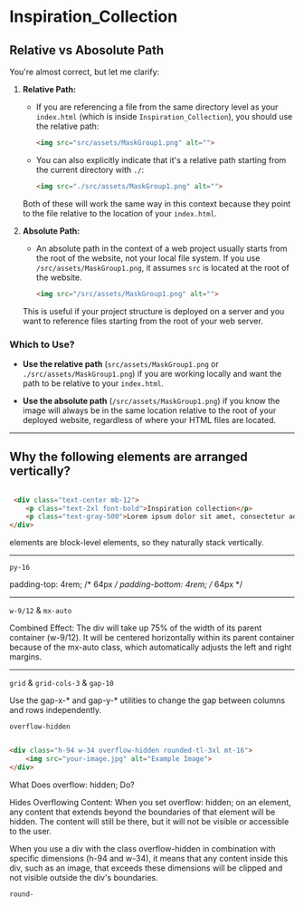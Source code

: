 # Inspiration_Collection

## Relative vs Abosolute Path


You're almost correct, but let me clarify:

1. **Relative Path:**

   - If you are referencing a file from the same directory level as your `index.html` (which is inside `Inspiration_Collection`), you should use the relative path:
   
     ```html
     <img src="src/assets/MaskGroup1.png" alt="">
     ```
   
   - You can also explicitly indicate that it's a relative path starting from the current directory with `./`:
   
     ```html
     <img src="./src/assets/MaskGroup1.png" alt="">
     ```
   
   Both of these will work the same way in this context because they point to the file relative to the location of your `index.html`.

2. **Absolute Path:**

   - An absolute path in the context of a web project usually starts from the root of the website, not your local file system. If you use `/src/assets/MaskGroup1.png`, it assumes `src` is located at the root of the website.
   
     ```html
     <img src="/src/assets/MaskGroup1.png" alt="">
     ```

   This is useful if your project structure is deployed on a server and you want to reference files starting from the root of your web server.

### Which to Use?

- **Use the relative path** (`src/assets/MaskGroup1.png` or `./src/assets/MaskGroup1.png`) if you are working locally and want the path to be relative to your `index.html`.

- **Use the absolute path** (`/src/assets/MaskGroup1.png`) if you know the image will always be in the same location relative to the root of your deployed website, regardless of where your HTML files are located.

----

## Why the following elements are arranged vertically?

```html

 <div class="text-center mb-12">
    <p class="text-2xl font-bold">Inspiration collection</p>
    <p class="text-gray-500">Lorem ipsum dolor sit amet, consectetur adipiscing elit.</p>
</div>

```

<p> elements are block-level elements, so they naturally stack vertically. 

----

`py-16`

padding-top: 4rem; /* 64px */
padding-bottom: 4rem; /* 64px */

----

`w-9/12` & `mx-auto`

<div class="w-9/12 mx-auto">

Combined Effect:
The div will take up 75% of the width of its parent container (w-9/12).
It will be centered horizontally within its parent container because of the mx-auto class, which automatically adjusts the left and right margins.

----

`grid` & `grid-cols-3` & `gap-10`


Use the gap-x-* and gap-y-* utilities to change the gap between columns and rows independently.

`overflow-hidden`

```html

<div class="h-94 w-34 overflow-hidden rounded-tl-3xl mt-16">
    <img src="your-image.jpg" alt="Example Image">
</div>

```
What Does overflow: hidden; Do?

Hides Overflowing Content: When you set overflow: hidden; on an element, any content that extends beyond the boundaries of that element will be hidden. The content will still be there, but it will not be visible or accessible to the user.


When you use a div with the class overflow-hidden in combination with specific dimensions (h-94 and w-34), it means that any content inside this div, such as an image, that exceeds these dimensions will be clipped and not visible outside the div's boundaries.

`round-`